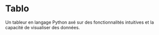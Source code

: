 # Tablo

Un tableur en langage Python axé sur des fonctionnalités intuitives et la capacité de visualiser des données.
